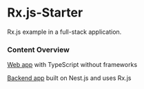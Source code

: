 # Rx.js-Starter

Rx.js example in a full-stack application.

### Content Overview

[Web app](https://github.com/MirzaLeka/Rx.js-Starter/tree/master/web) with TypeScript without frameworks

[Backend app](https://github.com/MirzaLeka/Rx.js-Starter/tree/master/api) built on Nest.js and uses Rx.js
